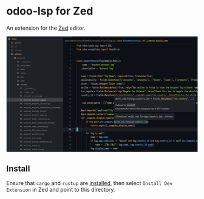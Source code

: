# odoo-lsp for Zed

An extension for the [Zed] editor.

![demo](./static/demo.png)

## Install

Ensure that `cargo` and `rustup` are [installed](https://www.rust-lang.org/tools/install),
then select `Install Dev Extension` in Zed and point to this directory.

[Zed]: https://zed.dev
